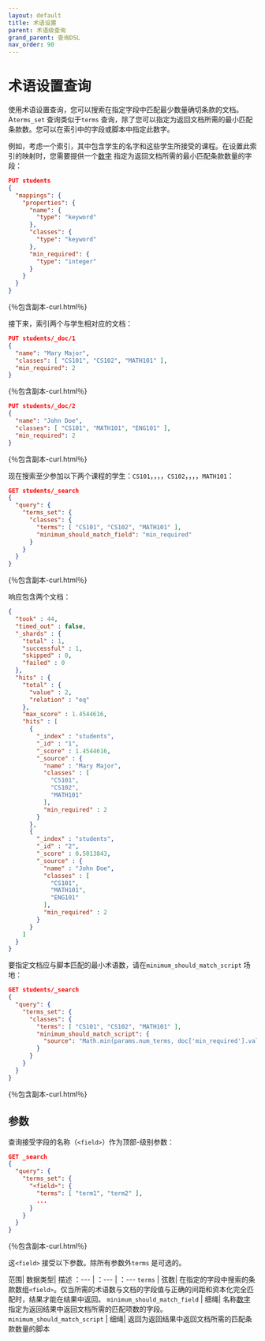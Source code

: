 ```yaml
---
layout: default
title: 术语设置
parent: 术语级查询
grand_parent: 查询DSL
nav_order: 90
---
```


# 术语设置查询

使用术语设置查询，您可以搜索在指定字段中匹配最少数量确切条款的文档。A`terms_set` 查询类似于`terms` 查询，除了您可以指定为返回文档所需的最小匹配条款数。您可以在索引中的字段或脚本中指定此数字。

例如，考虑一个索引，其中包含学生的名字和这些学生所接受的课程。在设置此索引的映射时，您需要提供一个[数字]({{site.url}}{{site.baseurl}}/opensearch/supported-field-types/numeric/) 指定为返回文档所需的最小匹配条款数量的字段：

```json
PUT students
{
  "mappings": {
    "properties": {
      "name": {
        "type": "keyword"
      },
      "classes": {
        "type": "keyword"
      },
      "min_required": {
        "type": "integer"
      }
    }
  }
}
```
{％包含副本-curl.html％}

接下来，索引两个与学生相对应的文档：

```json
PUT students/_doc/1
{
  "name": "Mary Major",
  "classes": [ "CS101", "CS102", "MATH101" ],
  "min_required": 2
}
```
{％包含副本-curl.html％}

```json
PUT students/_doc/2
{
  "name": "John Doe",
  "classes": [ "CS101", "MATH101", "ENG101" ],
  "min_required": 2
}
```
{％包含副本-curl.html％}

现在搜索至少参加以下两个课程的学生：`CS101`，，，，`CS102`，，，，`MATH101`：

```json
GET students/_search
{
  "query": {
    "terms_set": {
      "classes": {
        "terms": [ "CS101", "CS102", "MATH101" ],
        "minimum_should_match_field": "min_required"
      }
    }
  }
}
```
{％包含副本-curl.html％}

响应包含两个文档：

```json
{
  "took" : 44,
  "timed_out" : false,
  "_shards" : {
    "total" : 1,
    "successful" : 1,
    "skipped" : 0,
    "failed" : 0
  },
  "hits" : {
    "total" : {
      "value" : 2,
      "relation" : "eq"
    },
    "max_score" : 1.4544616,
    "hits" : [
      {
        "_index" : "students",
        "_id" : "1",
        "_score" : 1.4544616,
        "_source" : {
          "name" : "Mary Major",
          "classes" : [
            "CS101",
            "CS102",
            "MATH101"
          ],
          "min_required" : 2
        }
      },
      {
        "_index" : "students",
        "_id" : "2",
        "_score" : 0.5013843,
        "_source" : {
          "name" : "John Doe",
          "classes" : [
            "CS101",
            "MATH101",
            "ENG101"
          ],
          "min_required" : 2
        }
      }
    ]
  }
}
```

要指定文档应与脚本匹配的最小术语数，请在`minimum_should_match_script` 场地：

```json
GET students/_search
{
  "query": {
    "terms_set": {
      "classes": {
        "terms": [ "CS101", "CS102", "MATH101" ],
        "minimum_should_match_script": {
          "source": "Math.min(params.num_terms, doc['min_required'].value)"
        }
      }
    }
  }
}
```
{％包含副本-curl.html％}

## 参数

查询接受字段的名称（`<field>`）作为顶部-级别参数：

```json
GET _search
{
  "query": {
    "terms_set": {
      "<field>": {
        "terms": [ "term1", "term2" ],
        ... 
      }
    }
  }
}
```
{％包含副本-curl.html％}

这`<field>` 接受以下参数。除所有参数外`terms` 是可选的。

范围| 数据类型| 描述
：--- | ：--- | ：---
`terms` | 弦数| 在指定的字段中搜索的条款数组`<field>`。仅当所需的术语数与文档的字段值与正确的间距和资本化完全匹配时，结果才能在结果中返回。
`minimum_should_match_field` | 细绳| 名称[数字]({{site.url}}{{site.baseurl}}/field-types/supported-field-types/numeric/) 指定为返回结果中返回文档所需的匹配项数的字段。
`minimum_should_match_script` | 细绳| 返回为返回结果中返回文档所需的匹配条款数量的脚本

